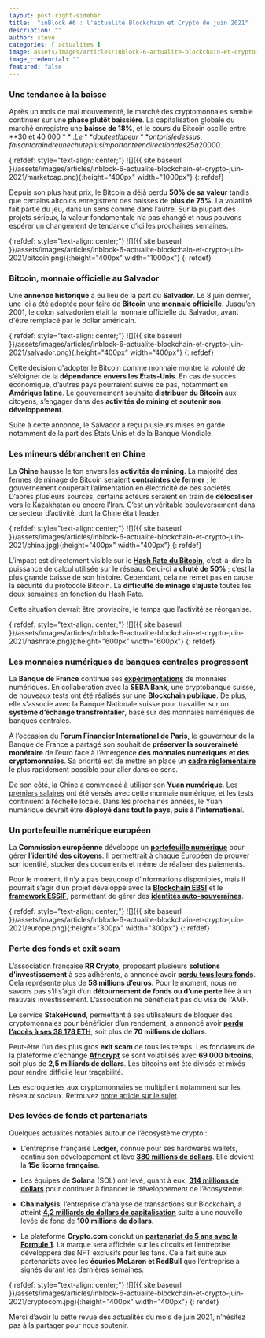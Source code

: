 ```yaml
---
layout: post-right-sidebar
title:  "inBlock #6 : l'actualité Blockchain et Crypto de juin 2021"
description: ""
author: steve
categories: [ actualites ]
image: assets/images/articles/inblock-6-actualite-blockchain-et-crypto-juin-2021/1.png
image_credential: ""
featured: false
---
```


### Une tendance à la baisse

Après un mois de mai mouvementé, le marché des cryptomonnaies semble continuer sur une **phase plutôt baissière**. La capitalisation globale du marché enregistre une **baisse de 18%**, et le cours du Bitcoin oscille entre **30 et 40 000 $**. Le **doute et la peur** ont pris le dessus, faisant craindre une chute plus importante en direction des 25 à 20 000$. 

{:refdef: style="text-align: center;"}
![]({{ site.baseurl }}/assets/images/articles/inblock-6-actualite-blockchain-et-crypto-juin-2021/marketcap.png){:height="400px" width="1000px"}
{: refdef}

Depuis son plus haut prix, le Bitcoin a déjà perdu **50% de sa valeur** tandis que certains altcoins enregistrent des baisses de **plus de 75%**. La volatilité fait partie du jeu, dans un sens comme dans l’autre. Sur la plupart des projets sérieux, la valeur fondamentale n’a pas changé et nous pouvons espérer un changement de tendance d’ici les prochaines semaines. 

{:refdef: style="text-align: center;"}
![]({{ site.baseurl }}/assets/images/articles/inblock-6-actualite-blockchain-et-crypto-juin-2021/bitcoin.png){:height="400px" width="1000px"}
{: refdef}

### Bitcoin, monnaie officielle au Salvador

Une **annonce historique** a eu lieu de la part du **Salvador**. Le 8 juin dernier, une loi a été adoptée pour faire de **Bitcoin** une [**monnaie officielle**](https://cryptoast.fr/salvador-loi-bitcoin-adoptee-crypto-nation/). Jusqu’en 2001, le colon salvadorien était la monnaie officielle du Salvador, avant d'être remplacé par le dollar américain. 

{:refdef: style="text-align: center;"}
![]({{ site.baseurl }}/assets/images/articles/inblock-6-actualite-blockchain-et-crypto-juin-2021/salvador.png){:height="400px" width="400px"}
{: refdef}

Cette décision d'adopter le Bitcoin comme monnaie montre la volonté de s’éloigner de la **dépendance envers les États-Unis**. En cas de succès économique, d’autres pays pourraient suivre ce pas, notamment en **Amérique latine**. Le gouvernement souhaite **distribuer du Bitcoin** aux citoyens, s’engager dans des **activités de mining** et **soutenir son développement**.

Suite à cette annonce, le Salvador a reçu plusieurs mises en garde notamment de la part des États Unis et de la Banque Mondiale.

### Les mineurs débranchent en Chine

La **Chine** hausse le ton envers les **activités de mining**. La majorité des fermes de minage de Bitcoin seraient [**contraintes de fermer**](https://www.capital.fr/entreprises-marches/cryptomonnaie-la-chine-chasse-les-mineurs-de-son-territoire-1407488) ; le gouvernement couperait l’alimentation en électricité de ces sociétés. D’après plusieurs sources, certains acteurs seraient en train de **délocaliser** vers le Kazakhstan ou encore l’Iran. C’est un véritable bouleversement dans ce secteur d’activité, dont la Chine était leader. 

{:refdef: style="text-align: center;"}
![]({{ site.baseurl }}/assets/images/articles/inblock-6-actualite-blockchain-et-crypto-juin-2021/china.jpg){:height="400px" width="400px"}
{: refdef}

L’impact est directement visible sur le [**Hash Rate du Bitcoin**](https://cryptoast.fr/hashrate-bitcoin-btc-baisse-sichuan/), c’est-à-dire la puissance de calcul utilisée sur le réseau. Celui-ci a **chuté de 50%** ; c’est la plus grande baisse de son histoire. Cependant, cela ne remet pas en cause la sécurité du protocole Bitcoin. La **difficulté de minage s’ajuste** toutes les deux semaines en fonction du Hash Rate. 

Cette situation devrait être provisoire, le temps que l’activité se réorganise. 

{:refdef: style="text-align: center;"}
![]({{ site.baseurl }}/assets/images/articles/inblock-6-actualite-blockchain-et-crypto-juin-2021/hashrate.png){:height="600px" width="600px"}
{: refdef}

### Les monnaies numériques de banques centrales progressent

La **Banque de France** continue ses [**expérimentations**](https://www.capital.fr/economie-politique/la-banque-de-france-experimente-une-nouvelle-cryptomonnaie-sur-les-titres-cotes-1407036) de monnaies numériques. En collaboration avec la **SEBA Bank**, une cryptobanque suisse, de nouveaux tests ont été réalisés sur une **Blockchain publique**. De plus, elle s'associe avec la Banque Nationale suisse pour travailler sur un **système d’échange transfrontalier**, basé sur des monnaies numériques de banques centrales. 

À l’occasion du **Forum Financier International de Paris**, le gouverneur de la Banque de France a partagé son souhait de **préserver la souveraineté monétaire** de l’euro face à l’émergence **des monnaies numériques et des cryptomonnaies**. Sa priorité est de mettre en place un [**cadre réglementaire**](https://www.maddyness.com/2021/06/30/cryptomonnaies-banque-de-france-encadrer/) le plus rapidement possible pour aller dans ce sens. 

De son côté, la Chine a commencé à utiliser son **Yuan numérique**. Les [premiers salaires](https://cryptoast.fr/chine-salaires-yuan-numerique/) ont été versés avec cette monnaie numérique, et les tests continuent à l’échelle locale. Dans les prochaines années, le Yuan numérique devrait être **déployé dans tout le pays, puis à l’international**. 

### Un portefeuille numérique européen

La **Commission européenne** développe un [**portefeuille numérique**](https://ec.europa.eu/france/news/20210603/proposition_identite_numerique_europeenne_fr) pour gérer **l’identité des citoyens**. Il permettrait à chaque Européen de prouver son identité, stocker des documents et même de réaliser des paiements.

Pour le moment, il n’y a pas beaucoup d’informations disponibles, mais il pourrait s’agir d’un projet développé avec la [**Blockchain EBSI**](https://ec.europa.eu/cefdigital/wiki/display/CEFDIGITAL/EBSI) et le [**framework ESSIF**](https://decentralized-id.com/government/europe/eSSIF/), permettant de gérer des [**identités auto-souveraines**](https://cryptoms.fr/technologie/2020/10/01/l-identite-decentralisee-reprenez-le-controle-sur-vos-donnees.html). 


{:refdef: style="text-align: center;"}
![]({{ site.baseurl }}/assets/images/articles/inblock-6-actualite-blockchain-et-crypto-juin-2021/europe.png){:height="300px" width="300px"}
{: refdef}

### Perte des fonds et exit scam

L’association française **RR Crypto**, proposant plusieurs **solutions d’investissement** à ses adhérents, a annoncé avoir [**perdu tous leurs fonds**](https://www.zdnet.fr/actualites/rr-crypto-le-parquet-enquete-sur-des-millions-envoles-39925041.htm). Cela représente plus de **58 millions d’euros**. Pour le moment, nous ne savons pas s’il s’agit d’un **détournement de fonds ou d’une perte** liée à un mauvais investissement. L’association ne bénéficiait pas du visa de l’AMF. 

Le service **StakeHound**, permettant à ses utilisateurs de bloquer des cryptomonnaies pour bénéficier d’un rendement, a annoncé avoir [**perdu l’accès à ses 38 178 ETH**](https://www.cointribune.com/analyses/justice/38178-ethereum-eth-perdus-stakehound-porte-plainte-contre-fireblocks/), soit plus de **70 millions de dollars**. 

Peut-être l’un des plus gros **exit scam** de tous les temps. Les fondateurs de la plateforme d’échange [**Africrypt**](https://www.lemonde.fr/pixels/article/2021/06/25/les-createurs-de-la-plate-forme-africrypt-disparaissent-avec-3-6-milliards-de-dollars-en-bitcoin_6085672_4408996.html) se sont volatilisés avec **69 000 bitcoins**, soit plus de **2,5 milliards de
dollars**. Les bitcoins ont été divisés et mixés pour rendre difficile leur traçabilité. 

Les escroqueries aux cryptomonnaies se multiplient notamment sur les réseaux sociaux. Retrouvez [notre article sur le sujet](https://cryptoms.fr/finance/2021/07/02/arnaques-aux-cryptomonnaies-prudence-sur-les-reseaux-sociaux.html). 

### Des levées de fonds et partenariats

Quelques actualités notables autour de l’écosystème crypto : 

- L’entreprise française **Ledger**, connue pour ses hardwares wallets, continu son développement et lève [**380 millions de dollars**](https://www.latribune.fr/entreprises-finance/banques-finance/industrie-financiere/ledger-leve-380-millions-de-dollars-et-devient-la-premiere-licorne-francaise-dans-les-cryptomonnaies-886511.html). Elle devient la **15e licorne française**. 

- Les équipes de **Solana** (SOL) ont levé, quant à eux, [**314 millions de dollars**](https://cryptoast.fr/solana-leve-314-millions-dollars-pour-accelerer-developpement/) pour continuer à financer le développement de l’écosystème. 

- **Chainalysis**, l’entreprise d’analyse de transactions sur Blockchain, a atteint [**4,2 milliards de dollars de capitalisation**](https://www.coindesk.com/crypto-sleuthing-firm-chainalysis-raises-100m-this-time-at-4-2b-valuation) suite à une nouvelle levée de fond de **100 millions de dollars**. 

- La plateforme **Crypto.com** conclut un [**partenariat de 5 ans avec la Formule 1**](https://franceracing.fr/f1/crypto-com-sponsor-du-format-sprint-en-f1/). La marque sera affichée sur les circuits et l’entreprise développera des NFT exclusifs pour les fans. Cela fait suite aux partenariats avec les **écuries McLaren  et RedBull** que l’entreprise a signés durant les dernières semaines.

{:refdef: style="text-align: center;"}
![]({{ site.baseurl }}/assets/images/articles/inblock-6-actualite-blockchain-et-crypto-juin-2021/cryptocom.jpg){:height="400px" width="400px"}
{: refdef}

Merci d’avoir lu cette revue des actualités du mois de juin 2021, n’hésitez pas à la partager pour nous soutenir.